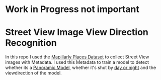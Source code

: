 # Work in Progress not important


# Street View Image View Direction Recognition

In this repo I used the [Mapillarly Places Dataset](https://www.mapillary.com/dataset/places) to collect Street View images with Metadata. I used this Metadata to train a model to detect whether its a [Panoramic Model](Pano_Detection.md), whether it's shot by [day or night](Night_Day_Detection.md) and the viewdirection of the model.

